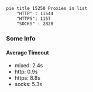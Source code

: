 
```mermaid
pie title 15250 Proxies in list
    "HTTP" : 11544
    "HTTPS": 1157
    "SOCKS" : 2828
```

### Some Info
#### Average Timeout

- mixed: 2.4s
- http: 0.9s
- https: 8.8s
- socks: 5.3s